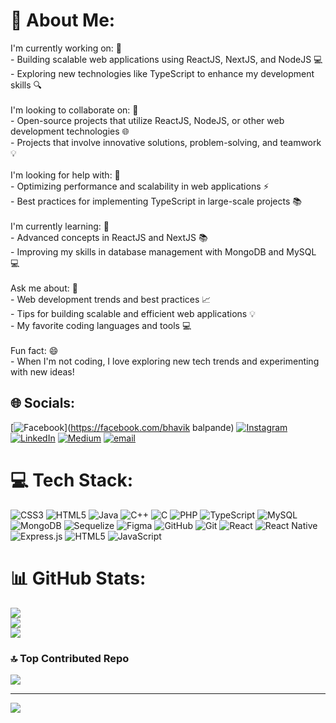 # 💫 About Me:
I'm currently working on: 🚀<br>- Building scalable web applications using ReactJS, NextJS, and NodeJS 💻<br>- Exploring new technologies like TypeScript to enhance my development skills 🔍<br><br>I'm looking to collaborate on: 🤝<br>- Open-source projects that utilize ReactJS, NodeJS, or other web development technologies 🌐<br>- Projects that involve innovative solutions, problem-solving, and teamwork 💡<br><br>I'm looking for help with: 🤔<br>- Optimizing performance and scalability in web applications ⚡️<br>- Best practices for implementing TypeScript in large-scale projects 📚<br><br>I'm currently learning: 📖<br>- Advanced concepts in ReactJS and NextJS 📚<br>- Improving my skills in database management with MongoDB and MySQL 💻<br><br>Ask me about: 💬<br>- Web development trends and best practices 📈<br>- Tips for building scalable and efficient web applications 💡<br>- My favorite coding languages and tools 💻<br><br>Fun fact: 😄<br>- When I'm not coding, I love exploring new tech trends and experimenting with new ideas!


## 🌐 Socials:
[![Facebook](https://img.shields.io/badge/Facebook-%231877F2.svg?logo=Facebook&logoColor=white)](https://facebook.com/bhavik balpande) [![Instagram](https://img.shields.io/badge/Instagram-%23E4405F.svg?logo=Instagram&logoColor=white)](https://instagram.com/https://www.instagram.com/_mr_freaky_02?utm_source=qr&igsh=MTdjcGc2endwN3p4dA==) [![LinkedIn](https://img.shields.io/badge/LinkedIn-%230077B5.svg?logo=linkedin&logoColor=white)](https://linkedin.com/in/https://www.linkedin.com/in/bhavik-balpande/) [![Medium](https://img.shields.io/badge/Medium-12100E?logo=medium&logoColor=white)](https://medium.com/@https://medium.com/@bhavik.developer02) [![email](https://img.shields.io/badge/Email-D14836?logo=gmail&logoColor=white)](mailto:bhavik.developer02@gmail.com) 

# 💻 Tech Stack:
![CSS3](https://img.shields.io/badge/css3-%231572B6.svg?style=for-the-badge&logo=css3&logoColor=white) ![HTML5](https://img.shields.io/badge/html5-%23E34F26.svg?style=for-the-badge&logo=html5&logoColor=white) ![Java](https://img.shields.io/badge/java-%23ED8B00.svg?style=for-the-badge&logo=openjdk&logoColor=white) ![C++](https://img.shields.io/badge/c++-%2300599C.svg?style=for-the-badge&logo=c%2B%2B&logoColor=white) ![C](https://img.shields.io/badge/c-%2300599C.svg?style=for-the-badge&logo=c&logoColor=white) ![PHP](https://img.shields.io/badge/php-%23777BB4.svg?style=for-the-badge&logo=php&logoColor=white) ![TypeScript](https://img.shields.io/badge/typescript-%23007ACC.svg?style=for-the-badge&logo=typescript&logoColor=white) ![MySQL](https://img.shields.io/badge/mysql-4479A1.svg?style=for-the-badge&logo=mysql&logoColor=white) ![MongoDB](https://img.shields.io/badge/MongoDB-%234ea94b.svg?style=for-the-badge&logo=mongodb&logoColor=white) ![Sequelize](https://img.shields.io/badge/Sequelize-52B0E7?style=for-the-badge&logo=Sequelize&logoColor=white) ![Figma](https://img.shields.io/badge/figma-%23F24E1E.svg?style=for-the-badge&logo=figma&logoColor=white) ![GitHub](https://img.shields.io/badge/github-%23121011.svg?style=for-the-badge&logo=github&logoColor=white) ![Git](https://img.shields.io/badge/git-%23F05033.svg?style=for-the-badge&logo=git&logoColor=white) ![React](https://img.shields.io/badge/react-%2320232a.svg?style=for-the-badge&logo=react&logoColor=%2361DAFB) ![React Native](https://img.shields.io/badge/react_native-%2320232a.svg?style=for-the-badge&logo=react&logoColor=%2361DAFB) ![Express.js](https://img.shields.io/badge/express.js-%23404d59.svg?style=for-the-badge&logo=express&logoColor=%2361DAFB) ![HTML5](https://img.shields.io/badge/html5-%23E34F26.svg?style=for-the-badge&logo=html5&logoColor=white) ![JavaScript](https://img.shields.io/badge/javascript-%23323330.svg?style=for-the-badge&logo=javascript&logoColor=%23F7DF1E)
# 📊 GitHub Stats:
![](https://github-readme-stats.vercel.app/api?username=Bhavik0203&theme=dark&hide_border=false&include_all_commits=false&count_private=false)<br/>
![](https://nirzak-streak-stats.vercel.app/?user=Bhavik0203&theme=dark&hide_border=false)<br/>
![](https://github-readme-stats.vercel.app/api/top-langs/?username=Bhavik0203&theme=dark&hide_border=false&include_all_commits=false&count_private=false&layout=compact)

### 🔝 Top Contributed Repo
![](https://github-contributor-stats.vercel.app/api?username=Bhavik0203&limit=5&theme=dark&combine_all_yearly_contributions=true)

---
[![](https://visitcount.itsvg.in/api?id=Bhavik0203&icon=1&color=1)](https://visitcount.itsvg.in)

<!-- Proudly created with GPRM ( https://gprm.itsvg.in ) -->

